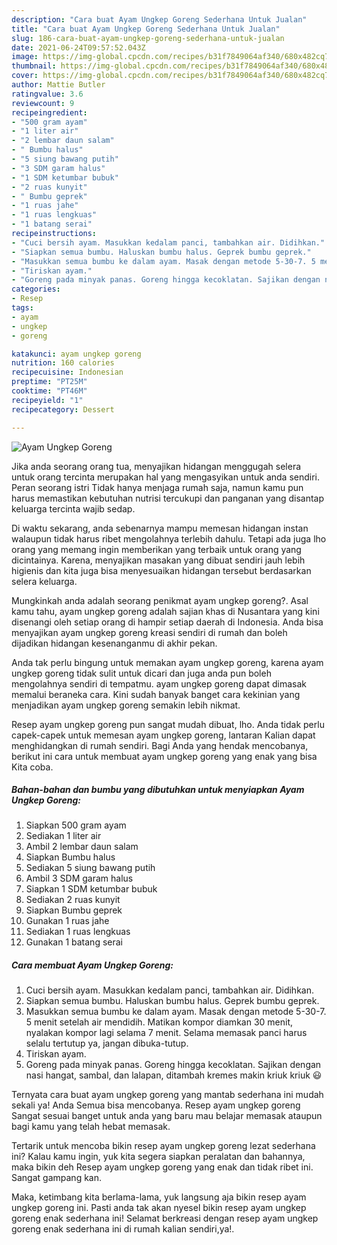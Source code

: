 ```yaml
---
description: "Cara buat Ayam Ungkep Goreng Sederhana Untuk Jualan"
title: "Cara buat Ayam Ungkep Goreng Sederhana Untuk Jualan"
slug: 186-cara-buat-ayam-ungkep-goreng-sederhana-untuk-jualan
date: 2021-06-24T09:57:52.043Z
image: https://img-global.cpcdn.com/recipes/b31f7849064af340/680x482cq70/ayam-ungkep-goreng-foto-resep-utama.jpg
thumbnail: https://img-global.cpcdn.com/recipes/b31f7849064af340/680x482cq70/ayam-ungkep-goreng-foto-resep-utama.jpg
cover: https://img-global.cpcdn.com/recipes/b31f7849064af340/680x482cq70/ayam-ungkep-goreng-foto-resep-utama.jpg
author: Mattie Butler
ratingvalue: 3.6
reviewcount: 9
recipeingredient:
- "500 gram ayam"
- "1 liter air"
- "2 lembar daun salam"
- " Bumbu halus"
- "5 siung bawang putih"
- "3 SDM garam halus"
- "1 SDM ketumbar bubuk"
- "2 ruas kunyit"
- " Bumbu geprek"
- "1 ruas jahe"
- "1 ruas lengkuas"
- "1 batang serai"
recipeinstructions:
- "Cuci bersih ayam. Masukkan kedalam panci, tambahkan air. Didihkan."
- "Siapkan semua bumbu. Haluskan bumbu halus. Geprek bumbu geprek."
- "Masukkan semua bumbu ke dalam ayam. Masak dengan metode 5-30-7. 5 menit setelah air mendidih. Matikan kompor diamkan 30 menit, nyalakan kompor lagi selama 7 menit. Selama memasak panci harus selalu tertutup ya, jangan dibuka-tutup."
- "Tiriskan ayam."
- "Goreng pada minyak panas. Goreng hingga kecoklatan. Sajikan dengan nasi hangat, sambal, dan lalapan, ditambah kremes makin kriuk kriuk 😃"
categories:
- Resep
tags:
- ayam
- ungkep
- goreng

katakunci: ayam ungkep goreng 
nutrition: 160 calories
recipecuisine: Indonesian
preptime: "PT25M"
cooktime: "PT46M"
recipeyield: "1"
recipecategory: Dessert

---
```



![Ayam Ungkep Goreng](https://img-global.cpcdn.com/recipes/b31f7849064af340/680x482cq70/ayam-ungkep-goreng-foto-resep-utama.jpg)

Jika anda seorang orang tua, menyajikan hidangan menggugah selera untuk orang tercinta merupakan hal yang mengasyikan untuk anda sendiri. Peran seorang istri Tidak hanya menjaga rumah saja, namun kamu pun harus memastikan kebutuhan nutrisi tercukupi dan panganan yang disantap keluarga tercinta wajib sedap.

Di waktu  sekarang, anda sebenarnya mampu memesan hidangan instan walaupun tidak harus ribet mengolahnya terlebih dahulu. Tetapi ada juga lho orang yang memang ingin memberikan yang terbaik untuk orang yang dicintainya. Karena, menyajikan masakan yang dibuat sendiri jauh lebih higienis dan kita juga bisa menyesuaikan hidangan tersebut berdasarkan selera keluarga. 



Mungkinkah anda adalah seorang penikmat ayam ungkep goreng?. Asal kamu tahu, ayam ungkep goreng adalah sajian khas di Nusantara yang kini disenangi oleh setiap orang di hampir setiap daerah di Indonesia. Anda bisa menyajikan ayam ungkep goreng kreasi sendiri di rumah dan boleh dijadikan hidangan kesenanganmu di akhir pekan.

Anda tak perlu bingung untuk memakan ayam ungkep goreng, karena ayam ungkep goreng tidak sulit untuk dicari dan juga anda pun boleh mengolahnya sendiri di tempatmu. ayam ungkep goreng dapat dimasak memalui beraneka cara. Kini sudah banyak banget cara kekinian yang menjadikan ayam ungkep goreng semakin lebih nikmat.

Resep ayam ungkep goreng pun sangat mudah dibuat, lho. Anda tidak perlu capek-capek untuk memesan ayam ungkep goreng, lantaran Kalian dapat menghidangkan di rumah sendiri. Bagi Anda yang hendak mencobanya, berikut ini cara untuk membuat ayam ungkep goreng yang enak yang bisa Kita coba.

<!--inarticleads1-->

##### Bahan-bahan dan bumbu yang dibutuhkan untuk menyiapkan Ayam Ungkep Goreng:

1. Siapkan 500 gram ayam
1. Sediakan 1 liter air
1. Ambil 2 lembar daun salam
1. Siapkan  Bumbu halus
1. Sediakan 5 siung bawang putih
1. Ambil 3 SDM garam halus
1. Siapkan 1 SDM ketumbar bubuk
1. Sediakan 2 ruas kunyit
1. Siapkan  Bumbu geprek
1. Gunakan 1 ruas jahe
1. Sediakan 1 ruas lengkuas
1. Gunakan 1 batang serai




<!--inarticleads2-->

##### Cara membuat Ayam Ungkep Goreng:

1. Cuci bersih ayam. Masukkan kedalam panci, tambahkan air. Didihkan.
1. Siapkan semua bumbu. Haluskan bumbu halus. Geprek bumbu geprek.
1. Masukkan semua bumbu ke dalam ayam. Masak dengan metode 5-30-7. 5 menit setelah air mendidih. Matikan kompor diamkan 30 menit, nyalakan kompor lagi selama 7 menit. Selama memasak panci harus selalu tertutup ya, jangan dibuka-tutup.
1. Tiriskan ayam.
1. Goreng pada minyak panas. Goreng hingga kecoklatan. Sajikan dengan nasi hangat, sambal, dan lalapan, ditambah kremes makin kriuk kriuk 😃




Ternyata cara buat ayam ungkep goreng yang mantab sederhana ini mudah sekali ya! Anda Semua bisa mencobanya. Resep ayam ungkep goreng Sangat sesuai banget untuk anda yang baru mau belajar memasak ataupun bagi kamu yang telah hebat memasak.

Tertarik untuk mencoba bikin resep ayam ungkep goreng lezat sederhana ini? Kalau kamu ingin, yuk kita segera siapkan peralatan dan bahannya, maka bikin deh Resep ayam ungkep goreng yang enak dan tidak ribet ini. Sangat gampang kan. 

Maka, ketimbang kita berlama-lama, yuk langsung aja bikin resep ayam ungkep goreng ini. Pasti anda tak akan nyesel bikin resep ayam ungkep goreng enak sederhana ini! Selamat berkreasi dengan resep ayam ungkep goreng enak sederhana ini di rumah kalian sendiri,ya!.

